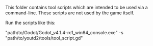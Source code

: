 This folder contains tool scripts which are intended to be used via a command-line.
These scripts are not used by the game itself.

Run the scripts like this:

"path/to/Godot/Godot_v4.1.4-rc1_win64_console.exe" -s "path/to/youtd2/tools/tool_script.gd"

